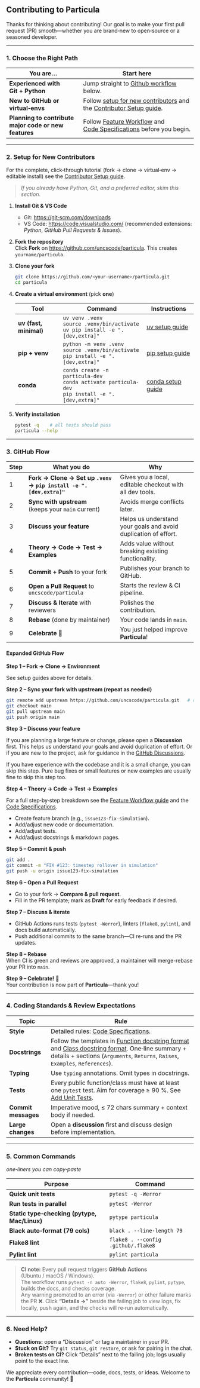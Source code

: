 ## Contributing to **Particula**

Thanks for thinking about contributing! Our goal is to make your first pull request (PR) smooth—whether you are brand‑new to open‑source or a seasoned developer.

---

### 1. Choose the Right Path

| You are… | Start here |
|----------|-----------|
| **Experienced with Git + Python** | Jump straight to [Github workflow](#3-github-flow) below. |
| **New to GitHub or virtual‑envs** | Follow [setup for new contributors](#2-setup-for-new-contributors) and the [Contributor Setup guide](../Examples/Setup_Particula/Details/Contributor_Setup.md). |
| **Planning to contribute major code or new features** | Follow [Feature Workflow](Feature_Workflow/index.md) and [Code Specifications](Code_Specifications/index.md) before you begin. |

---

### 2. Setup for New Contributors

For the complete, click‑through tutorial (fork → clone → virtual‑env →
editable install) see the
[Contributor Setup guide](../Examples/Setup_Particula/Details/Contributor_Setup.md).

> _If you already have Python, Git, and a preferred editor, skim this section._

1. **Install Git & VS Code**  
   * Git: <https://git‑scm.com/downloads>  
   * VS Code: <https://code.visualstudio.com/> (recommended extensions: _Python_, _GitHub Pull Requests & Issues_).

2. **Fork the repository**  
   Click **Fork** on <https://github.com/uncscode/particula>. This creates `yourname/particula`.

3. **Clone your fork**  
   ```bash
   git clone https://github.com/<your‑username>/particula.git
   cd particula
   ```

4. **Create a virtual environment** (pick **one**)

   | Tool | Command | Instructions |
   |------|----------|---------|
   | **uv (fast, minimal)** | `uv venv .venv`<br>`source .venv/bin/activate`<br>`uv pip install -e ".[dev,extra]"` | [uv setup guide](/particula/Examples/Setup_Particula/Details/Setup_UV/) |
   | **pip + venv** | `python -m venv .venv`<br>`source .venv/bin/activate`<br>`pip install -e ".[dev,extra]"` | [pip setup guide](/particula/Examples/Setup_Particula/Details/Setup_PIP/) |
   | **conda** | `conda create -n particula-dev`<br>`conda activate particula-dev`<br>`pip install -e ".[dev,extra]"` | [conda setup guide](/particula/Examples/Setup_Particula/Details/Setup_Conda/) |

5. **Verify installation**  
   ```bash
   pytest -q    # all tests should pass
   particula --help
   ```

---

### 3. GitHub Flow

| Step | What you do | Why |
|------|-------------|-----|
| 1 | **Fork → Clone → Set up `.venv` → `pip install -e ".[dev,extra]"`** | Gives you a local, editable checkout with all dev tools. |
| 2 | **Sync with upstream**<br>(keeps your `main` current) | Avoids merge conflicts later. |
| 3 | **Discuss your feature** | Helps us understand your goals and avoid duplication of effort. |
| 4 | **Theory → Code → Test → Examples** | Adds value without breaking existing functionality. |
| 5 | **Commit + Push** to your fork | Publishes your branch to GitHub. |
| 6 | **Open a Pull Request** to `uncscode/particula` | Starts the review & CI pipeline. |
| 7 | **Discuss & Iterate** with reviewers | Polishes the contribution. |
| 8 | **Rebase** (done by maintainer) | Your code lands in `main`. |
| 9 | **Celebrate** 🎉 | You just helped improve **Particula**! |

#### Expanded GitHub Flow

**Step 1 – Fork → Clone → Environment**

See setup guides above for details.

**Step 2 – Sync your fork with upstream (repeat as needed)**

```bash
git remote add upstream https://github.com/uncscode/particula.git   # one‑time
git checkout main
git pull upstream main
git push origin main
```

**Step 3 – Discuss your feature**

If you are planning a large feature or change, please open a **Discussion** first.
This helps us understand your goals and avoid duplication of effort.
Or if you are new to the project, ask for guidance in the [GitHub Discussions](https://github.com/uncscode/particula/discussions).

If you have experience with the codebase and it is a small change, you can skip this step.
Pure bug fixes or small features or new examples are usually fine to skip this step too.

**Step 4 – Theory → Code → Test → Examples**

For a full step‑by‑step breakdown see the
[Feature Workflow guide](Feature_Workflow/index.md) and the
[Code Specifications](Code_Specifications/index.md).

- Create feature branch (e.g., `issue123-fix-simulation`).
- Add/adjust new code or documentation.
- Add/adjust tests.
- Add/adjust docstrings & markdown pages.

**Step 5 – Commit & push**

```bash
git add .
git commit -m "FIX #123: timestep rollover in simulation"
git push -u origin issue123-fix-simulation
```

**Step 6 – Open a Pull Request**

* Go to your fork → **Compare & pull request**.  
* Fill in the PR template; mark as **Draft** for early feedback if desired.


**Step 7 – Discuss & iterate**

* GitHub Actions runs tests (`pytest -Werror`), linters (`flake8`, `pylint`), and docs build automatically.  
* Push additional commits to the same branch—CI re‑runs and the PR updates.


**Step 8 – Rebase**  
When CI is green and reviews are approved, a maintainer will merge-rebase your PR into `main`.

**Step 9 – Celebrate!** 🎉  
Your contribution is now part of **Particula**—thank you!

---

### 4. Coding Standards & Review Expectations

| Topic | Rule |
|-------|------|
| **Style** | Detailed rules: [Code Specifications](Code_Specifications/index.md). |
| **Docstrings** | Follow the templates in [Function docstring format](Code_Specifications/Function_docstring_format.md) and [Class docstring format](Code_Specifications/Class_docstring_format.md). One‑line summary + details + sections (`Arguments`, `Returns`, `Raises`, `Examples`, `References`). |
| **Typing** | Use `typing` annotations. Omit types in docstrings. |
| **Tests** | Every public function/class must have at least one `pytest` test. Aim for coverage ≥ 90 %.  See [Add Unit Tests](Feature_Workflow/Add_Unit_Test.md). |
| **Commit messages** | Imperative mood, ≤ 72 chars summary + context body if needed. |
| **Large changes** | Open a **discussion** first and discuss design before implementation. |

---

### 5. Common Commands

*one‑liners you can copy‑paste*

| Purpose | Command |
|---------|---------|
| **Quick unit tests** | `pytest -q -Werror` |
| **Run tests in parallel** | `pytest -Werror` |
| **Static type‑checking (pytype, Mac/Linux)** | `pytype particula` |
| **Black auto‑format (79 cols)** | `black . --line-length 79` |
| **Flake8 lint** | `flake8 . --config .github/.flake8` |
| **Pylint lint** | `pylint particula` |

> **CI note:** Every pull request triggers **GitHub Actions** (Ubuntu / macOS / Windows).  
> The workflow runs `pytest -n auto -Werror`, `flake8`, `pylint`, `pytype`, builds the docs, and checks coverage.  
> Any warning promoted to an error (via `-Werror`) or other failure marks the PR ❌. Click **“Details →”** beside the failing job to view logs, fix locally, push again, and the checks will re‑run automatically.

---

### 6. Need Help?

* **Questions:** open a “Discussion” or tag a maintainer in your PR.  
* **Stuck on Git?** Try `git status`, `git restore`, or ask for pairing in the chat.  
* **Broken tests on CI?** Click “Details” next to the failing job; logs usually point to the exact line.

We appreciate every contribution—code, docs, tests, or ideas. Welcome to the **Particula** community! 🎉
